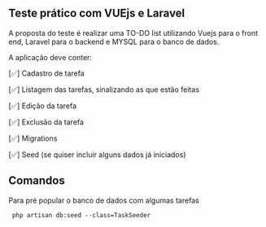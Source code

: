 ## Teste prático com VUEjs e Laravel

A proposta do teste é realizar uma TO-DO list utilizando Vuejs para o front end, Laravel para o backend e MYSQL para o banco de dados.

A aplicação deve conter:

[✅] Cadastro de tarefa

[✅] Listagem das tarefas, sinalizando as que estão feitas

[✅] Edição da tarefa

[✅] Exclusão da tarefa

[✅] Migrations

[✅] Seed (se quiser incluir alguns dados já iniciados)


## Comandos

Para pré popular o banco de dados com algumas tarefas
```
 php artisan db:seed --class=TaskSeeder
```
